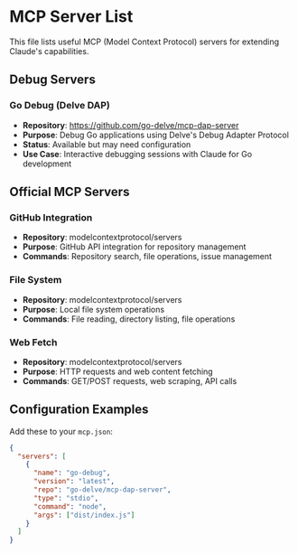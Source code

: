 # MCP Server List

This file lists useful MCP (Model Context Protocol) servers for extending Claude's capabilities.

## Debug Servers

### Go Debug (Delve DAP)
- **Repository**: https://github.com/go-delve/mcp-dap-server
- **Purpose**: Debug Go applications using Delve's Debug Adapter Protocol
- **Status**: Available but may need configuration
- **Use Case**: Interactive debugging sessions with Claude for Go development

## Official MCP Servers

### GitHub Integration
- **Repository**: modelcontextprotocol/servers
- **Purpose**: GitHub API integration for repository management
- **Commands**: Repository search, file operations, issue management

### File System
- **Repository**: modelcontextprotocol/servers
- **Purpose**: Local file system operations
- **Commands**: File reading, directory listing, file operations

### Web Fetch
- **Repository**: modelcontextprotocol/servers
- **Purpose**: HTTP requests and web content fetching
- **Commands**: GET/POST requests, web scraping, API calls

## Configuration Examples

Add these to your `mcp.json`:

```json
{
  "servers": [
    {
      "name": "go-debug",
      "version": "latest",
      "repo": "go-delve/mcp-dap-server",
      "type": "stdio",
      "command": "node",
      "args": ["dist/index.js"]
    }
  ]
}
```